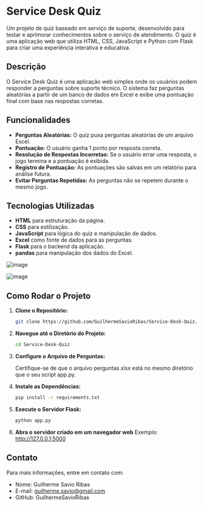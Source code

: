 # Service Desk Quiz

Um projeto de quiz baseado em serviço de suporte, desenvolvido para testar e aprimorar conhecimentos sobre o serviço de atendimento. O quiz é uma aplicação web que utiliza HTML, CSS, JavaScript e Python com Flask para criar uma experiência interativa e educativa.

## Descrição

O Service Desk Quiz é uma aplicação web simples onde os usuários podem responder a perguntas sobre suporte técnico. O sistema faz perguntas aleatórias a partir de um banco de dados em Excel e exibe uma pontuação final com base nas respostas corretas. 

## Funcionalidades

- **Perguntas Aleatórias:** O quiz puxa perguntas aleatórias de um arquivo Excel.
- **Pontuação:** O usuário ganha 1 ponto por resposta correta.
- **Resolução de Respostas Incorretas:** Se o usuário errar uma resposta, o jogo termina e a pontuação é exibida.
- **Registro de Pontuação:** As pontuações são salvas em um relatório para análise futura.
- **Evitar Perguntas Repetidas:** As perguntas não se repetem durante o mesmo jogo.

## Tecnologias Utilizadas

- **HTML** para estruturação da página.
- **CSS** para estilização.
- **JavaScript** para lógica do quiz e manipulação de dados.
- **Excel** como fonte de dados para as perguntas.
- **Flask** para o backend da aplicação.
- **pandas** para manipulação dos dados do Excel.

![image](https://github.com/user-attachments/assets/9b4996cf-6fbe-470d-b069-e7396df4ada0)

![image](https://github.com/user-attachments/assets/f677b739-9812-4921-99c8-99999147cf35)


## Como Rodar o Projeto

1. **Clone o Repositório:**
   ```bash
   git clone https://github.com/GuilhermeSavioRibas/Service-Desk-Quiz.git

2. **Navegue até o Diretório do Projeto:**

    ```bash
    cd Service-Desk-Quiz

3. **Configure o Arquivo de Perguntas:**

    Certifique-se de que o arquivo perguntas.xlsx está no mesmo diretório que o seu script app.py.

4. **Instale as Dependências:**
    ```bash
    pip install -r requirements.txt
    
5. **Execute o Servidor Flask:**
    ```bash
    python app.py

6. **Abra o servidor criado em um navegador web**
    Exemplo: http://127.0.0.1:5000


## Contato

Para mais informações, entre em contato com:

* Nome: Guilherme Savio Ribas
* E-mail: guilherme.savio@gmail.com
* GitHub: GuilhermeSavioRibas
